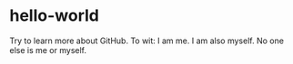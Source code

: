 # hello-world
Try to learn more about GitHub. To wit:
I am me. I am also myself. No one else is me or myself.
